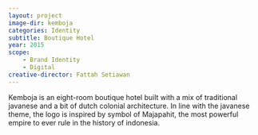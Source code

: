 ```yaml
---
layout: project
image-dir: kemboja
categories: Identity
subtitle: Boutique Hotel
year: 2015
scope: 
    - Brand Identity
    - Digital
creative-director: Fattah Setiawan
---
```


Kemboja is an eight-room boutique hotel built with a mix of traditional javanese and a bit of dutch colonial architecture. In line with the javanese theme, the logo is inspired by symbol of Majapahit, the most powerful empire to ever rule in the history of indonesia.